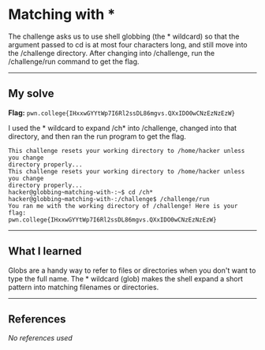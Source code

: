 # Matching with *
The challenge asks us to use shell globbing (the * wildcard) so that the argument passed to cd is at most four characters long, and still move into the /challenge directory. After changing into /challenge, run the /challenge/run command to get the flag.

***

## My solve
**Flag:** `pwn.college{IHxxwGYYtWp7I6Rl2ssDL86mgvs.QXxIDO0wCNzEzNzEzW}`

I used the * wildcard to expand /ch* into /challenge, changed into that directory, and then ran the run program to get the flag.
```
This challenge resets your working directory to /home/hacker unless you change 
directory properly...
This challenge resets your working directory to /home/hacker unless you change 
directory properly...
hacker@globbing~matching-with-:~$ cd /ch*
hacker@globbing~matching-with-:/challenge$ /challenge/run
You ran me with the working directory of /challenge! Here is your flag:
pwn.college{IHxxwGYYtWp7I6Rl2ssDL86mgvs.QXxIDO0wCNzEzNzEzW}
```

***

## What I learned
Globs are a handy way to refer to files or directories when you don't want to type the full name. The * wildcard (glob) makes the shell expand a short pattern into matching filenames or directories. 

***

## References 
*No references used*
